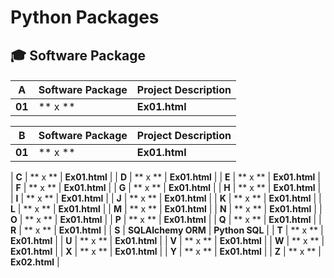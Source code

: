 # Python Packages



## 🎓 Software Package

####
| **A**  |	**Software Package** |	**Project Description** |
| ---- | ---- | ---- |
| **01**	| ** x ** | **Ex01.html** |


| **B**  |	**Software Package** |	**Project Description** |
| ---- | ---- | ---- |
| **01**	| ** x ** | **Ex01.html** |



| **C**	| ** x ** | **Ex01.html** |
| **D**	| ** x ** | **Ex01.html** |
| **E**	| ** x ** | **Ex01.html** |
| **F**	| ** x ** | **Ex01.html** |
| **G**	| ** x ** | **Ex01.html** |
| **H**	| ** x ** | **Ex01.html** |
| **I**	| ** x ** | **Ex01.html** |
| **J**	| ** x ** | **Ex01.html** |
| **K**	| ** x ** | **Ex01.html** |
| **L**	| ** x ** | **Ex01.html** |
| **M**	| ** x ** | **Ex01.html** |
| **N**	| ** x ** | **Ex01.html** |
| **O**	| ** x ** | **Ex01.html** |
| **P**	| ** x ** | **Ex01.html** |
| **Q**	| ** x ** | **Ex01.html** |
| **R**	| ** x ** | **Ex01.html** |
| **S**	| **SQLAlchemy ORM** | **Python SQL** |
| **T**	| ** x ** | **Ex01.html** |
| **U**	| ** x ** | **Ex01.html** |
| **V**	| ** x ** | **Ex01.html** |
| **W**	| ** x ** | **Ex01.html** |
| **X**	| ** x ** | **Ex01.html** |
| **Y**	| ** x ** | **Ex01.html** |
| **Z**	| ** x ** | **Ex02.html** |
